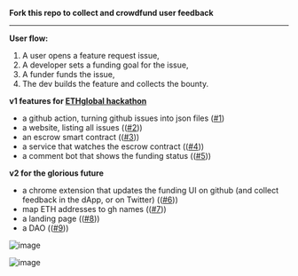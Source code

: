 **Fork this repo to collect and crowdfund user feedback**

---

**User flow:**

1. A user opens a feature request issue,
2. A developer sets a funding goal for the issue,
3. A funder funds the issue,
4. The dev builds the feature and collects the bounty.

**v1 features for [ETHglobal hackathon](https://marketmake.ethglobal.co/)**

- a github action, turning github issues into json files ([#1](https://github.com/seichris/bounty-issues/issues/1))
- a website, listing all issues (([#2](https://github.com/seichris/bounty-issues/issues/2)))
- an escrow smart contract (([#3](https://github.com/seichris/bounty-issues/issues/3)))
- a service that watches the escrow contract (([#4](https://github.com/seichris/bounty-issues/issues/4)))
- a comment bot that shows the funding status (([#5](https://github.com/seichris/bounty-issues/issues/5)))

**v2 for the glorious future**

- a chrome extension that updates the funding UI on github (and collect feedback in the dApp, or on Twitter) (([#6](https://github.com/seichris/bounty-issues/issues/6)))
- map ETH addresses to gh names (([#7](https://github.com/seichris/bounty-issues/issues/7)))
- a landing page (([#8](https://github.com/seichris/bounty-issues/issues/8)))
- a DAO (([#9](https://github.com/seichris/bounty-issues/issues/9)))


![image](https://i.imgur.com/5bVkDLq.jpg)

![image](https://i.imgur.com/7Tt0VQm.png)
